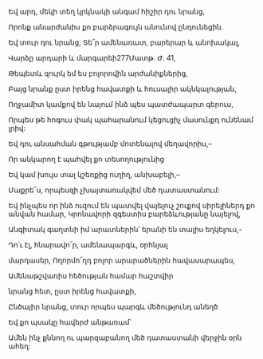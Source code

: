 Եվ արդ, մեկի տեղ կրկնակի անգամ հիշիր դու նրանց,

Որոնք անարժանիս քո բարձրագույն անունով ընդունեցին.

Եվ տուր դու նրանց, Տե՜ր ամենառատ, բարերար և անոխակալ,

Վարձը արդարի և մարգարեի277Մատթ. Ժ. 41,

Թեպետև զուրկ եմ ես բոլորովին արժանիքներից,

Բայց նրանք ըստ իրենց հավատքի և հուսալիր ակնկալության,

Ողջամիտ կամքով են նայում ինձ պես պատժապարտ գերուս,

Որպես թե հոգուս փակ պահարանում կեցուցիչ մասունքդ ունենամ լրիվ:

Եվ դու անսահման գթությամբ մոտենալով մեղավորիս,–

Որ անկարող է պահվել քո տեսողությունից

Եվ կամ խույս տալ կշեռքից ուղիղ, անխաբելի,– 

Մաքրե՜ս, որպեսզի չխայտառակվեմ մեծ դատաստանում:

Եվ ինչպես որ ինձ ուզում են պատվել վայելուչ շուքով սիրելիներդ քո անվան համար, Կրոնավորի զգեստիս բարեձևությանը նայելով,

Անգիտակ գաղտնի իմ արատներին՝ երանի են տալիս եղկելուս,- 

Դո՛ւ էլ, հնարավո՜ր, ամենապարգև, օրհնյալ

մարդասեր, Ողորմո՜ղդ բոլոր արարածներին հավասարապես,

Ամենաթշվառիս հեծության համար հաշտվիր

նրանց հետ, ըստ իրենց հավատքի,

Ընծայիր նրանց, տուր որպես պարգև մեծությունդ անեղծ

Եվ քո պսակը հավերժ անթառամ՝

Ամեն ինչ քննող ու պարզաբանող մեծ դատաստանի վերջին օրն ահեղ: